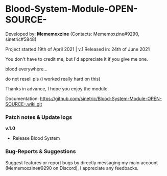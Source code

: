 # Blood-System-Module-OPEN-SOURCE-

Developed by: **Mememoxzine** (Contacts: Mememoxzine#9290, sinetric#5848)

Project started 19th of April 2021 | v.1 Released in: 24th of June 2021

You don't have to credit me, but I'd appreciate it if you give me one.



blood everywhere...

do not resell pls (i worked really hard on this)

Thanks in advance, I hope you enjoy the module.

Documentation: https://github.com/sinetric/Blood-System-Module-OPEN-SOURCE-.wiki.git

### Patch notes & Update logs

**v.1.0**
* Release Blood System

### Bug-Reports & Suggestions

Suggest features or report bugs by directly messaging my main account (Mememoxzine#9290 on Discord), I appreciate any feedbacks.
